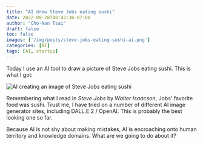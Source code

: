 ```yaml
---
title: "AI drew Steve Jobs eating sushi"
date: 2022-09-28T00:42:36-07:00
author: "Cho-Nan Tsai"
draft: false
toc: false
images: ['/img/posts/steve-jobs-eating-sushi-ai.png']
categories: [AI]
tags: [AI, startup]
---
```


Today I use an AI tool to draw a picture of Steve Jobs eating sushi. This is what I got:

![AI creating an image of Steve Jobs eating sushi](/img/posts/steve-jobs-eating-sushi-ai.png)

Remembering what I read in _Steve Jobs_ by _Walter Isaacson_, Jobs' favorite food was sushi. Trust me, I have tried on a number of different AI image generator sites, including DALL.E 2 / OpenAI. This is probably the best looking one so far.

Because AI is not shy about making mistakes, AI is encroaching onto human territory and knowledge domains. What are we going to do about it?

